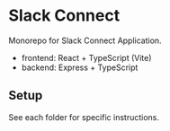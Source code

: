 # Slack Connect

Monorepo for Slack Connect Application.

- frontend: React + TypeScript (Vite)
- backend: Express + TypeScript

## Setup

See each folder for specific instructions.

